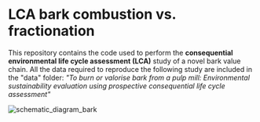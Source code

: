 # LCA bark combustion vs. fractionation

This repository contains the code used to perform the **consequential environmental life cycle assessment (LCA)** study of a novel bark value chain. All the data required to reproduce the following study are included in the "data" folder: 
*"To burn or valorise bark from a pulp mill: Environmental sustainability evaluation using prospective consequential life cycle assessment"*

![schematic_diagram_bark](https://github.com/leabrd/lcabark/assets/52202023/f5317f6a-7876-4174-8f34-0c694b8fdfed)
